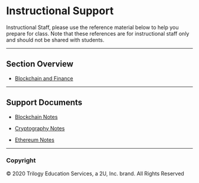 # Instructional Support

Instructional Staff, please use the reference material below to help you prepare for class. Note that these references are for instructional staff only and should not be shared with students.

---

## Section Overview

* [Blockchain and Finance](Blockchain_and_Finance.md)

---

## Support Documents

* [Blockchain Notes](Blockchain.md)

* [Cryptography Notes](Cryptography.md)

* [Ethereum Notes](Ethereum.md)

---

### Copyright

© 2020 Trilogy Education Services, a 2U, Inc. brand. All Rights Reserved
